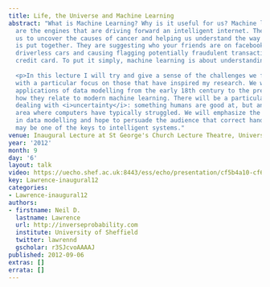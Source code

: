 ```yaml
---
title: Life, the Universe and Machine Learning
abstract: "What is Machine Learning? Why is it useful for us? Machine learning algorithms
  are the engines that are driving forward an intelligent internet. They are allowing
  us to uncover the causes of cancer and helping us understand the way the universe
  is put together. They are suggesting who your friends are on facebook, enabling
  driverless cars and causing flagging potentially fraudulent transactions on your
  credit card. To put it simply, machine learning is about understanding data. 
  
  <p>In this lecture I will try and give a sense of the challenges we face in machine learning,
  with a particular focus on those that have inspired my research. We will look at
  applications of data modelling from the early 18th century to the present, and see
  how they relate to modern machine learning. There will be a particular focus on
  dealing with <i>uncertainty</i>: something humans are good at, but an
  area where computers have typically struggled. We will emphasize the role of uncertainty
  in data modelling and hope to persuade the audience that correct handling of uncertainty
  may be one of the keys to intelligent systems."
venue: Inaugural Lecture at St George's Church Lecture Theatre, University of Sheffield
year: '2012'
month: 9
day: '6'
layout: talk
video: https://uecho.shef.ac.uk:8443/ess/echo/presentation/cf5b4a10-cf6c-4446-b843-ff07fa741fa0
key: Lawrence-inaugural12
categories:
- Lawrence-inaugural12
authors:
- firstname: Neil D.
  lastname: Lawrence
  url: http://inverseprobability.com
  institute: University of Sheffield
  twitter: lawrennd
  gscholar: r3SJcvoAAAAJ
published: 2012-09-06
extras: []
errata: []
---
```

